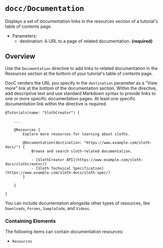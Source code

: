 # ``docc/Documentation``

Displays a set of documentation links in the resources section of a tutorial's table of contents page.

- Parameters:
    - destination: A URL to a page of related documentation. **(required)**

## Overview

Use the `Documentation` directive to add links to related documentation in the Resources section at the bottom of your tutorial's table of contents page.

DocC renders the URL you specify in the `destination` parameter as a "View more" link at the bottom of the documentation section. Within the directive, add descriptive text and use standard Markdown syntax to provide links to one or more specific documentation pages. At least one specific documentation link within the directive is required.

```
@Tutorials(name: "SlothCreator") {
    
    ...
    
    @Resources {
        Explore more resources for learning about sloths.

        @Documentation(destination: "https://www.example.com/sloth-docs/") {
            Browse and search sloth-related documentation.

            - [SlothCreator API](https://www.example.com/sloth-docs/slothcreator/)
            - [Sloth Technical Specification](https://www.example.com/sloth-docs/sloth-spec/)
        }

    }

}
````

You can include documentation alongside other types of resources, like ``Downloads``,  ``Forums``, ``SampleCode``, and ``Videos``.

### Containing Elements

The following items can contain documentation resources:

* ``Resources``

<!-- Copyright (c) 2021 Apple Inc and the Swift Project authors. All Rights Reserved. -->
